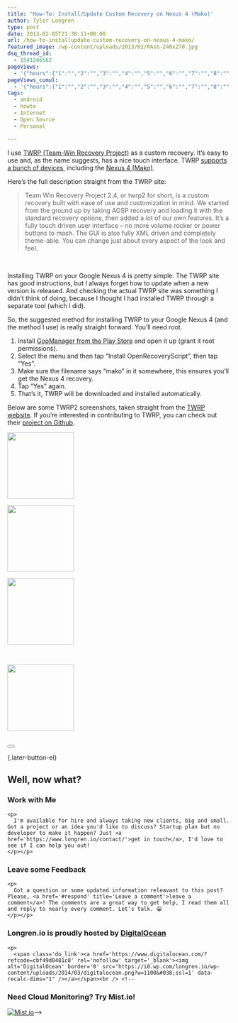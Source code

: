 ```yaml
---
title: 'How-To: Install/Update Custom Recovery on Nexus 4 (Mako)'
author: Tyler Longren
type: post
date: 2013-02-05T21:30:11+00:00
url: /how-to-installupdate-custom-recovery-on-nexus-4-mako/
featured_image: /wp-content/uploads/2013/02/RAsb-240x270.jpg
dsq_thread_id:
  - 1541246562
pageViews:
  - '{"hours":{"1":"","2":"","3":"","4":"","5":"","6":"","7":"","8":"","9":"","10":"","11":"","12":"","13":"","14":"","15":"","16":"","17":"","18":"","19":"","20":"","21":"","22":"","23":"","24":"","25":"","26":"","27":"","28":"","29":"","30":"","31":"","32":"","33":"","34":"","35":"","36":"","37":"","38":"","39":"","40":"","41":"","42":"","43":"","44":"","45":"","46":"","47":""},"days":{"2":"","3":"","4":"","5":"","6":"","7":"","8":"","9":"","10":"","11":"","12":"","13":"","14":""},"weeks":{"3":"","4":"","5":"","6":"","7":"","8":"","9":"","10":"","11":"","12":""},"months":{"4":"","5":"","6":"","7":"","8":"","9":"","10":"","11":"","12":"","13":"","14":"","15":"","16":"","17":"","18":"","19":"","20":"","21":"","22":"","23":"","24":""}}'
pageViews_cumul:
  - '{"hours":{"1":"","2":"","3":"","4":"","5":"","6":"","7":"","8":"","9":"","10":"","11":"","12":"","13":"","14":"","15":"","16":"","17":"","18":"","19":"","20":"","21":"","22":"","23":"","24":"","25":"","26":"","27":"","28":"","29":"","30":"","31":"","32":"","33":"","34":"","35":"","36":"","37":"","38":"","39":"","40":"","41":"","42":"","43":"","44":"","45":"","46":"","47":""},"days":{"2":"","3":"","4":"","5":"","6":"","7":"","8":"","9":"","10":"","11":"","12":"","13":"","14":""},"weeks":{"3":"","4":"","5":"","6":"","7":"","8":"","9":"","10":"","11":"","12":""},"months":{"4":"","5":"","6":"","7":"","8":"","9":"","10":"","11":"","12":"","13":"","14":"","15":"","16":"","17":"","18":"","19":"","20":"","21":"","22":"","23":"","24":""}}'
tags:
  - android
  - howto
  - Internet
  - Open Source
  - Personal

---
```

I use [TWRP (Team-Win Recovery Project)][1] as a custom recovery. It&#8217;s easy to use and, as the name suggests, has a nice touch interface. TWRP [supports a bunch of devices][2], including the [Nexus 4 (Mako)][3].

Here&#8217;s the full description straight from the TWRP site:

> Team Win Recovery Project 2.4, or twrp2 for short, is a custom recovery built with ease of use and customization in mind. We started from the ground up by taking AOSP recovery and loading it with the standard recovery options, then added a lot of our own features. It’s a fully touch driven user interface – no more volume rocker or power buttons to mash. The GUI is also fully XML driven and completely theme-able. You can change just about every aspect of the look and feel.

<p class="clearfix">
  &nbsp;
</p>

Installing TWRP on your Google Nexus 4 is pretty simple. The TWRP site has good instructions, but I always forget how to update when a new version is released. And checking the actual TWRP site was something I didn&#8217;t think of doing, because I thought I had installed TWRP through a separate tool (which I did).

So, the suggested method for installing TWRP to your Google Nexus 4 (and the method I use) is really straight forward. You&#8217;ll need root.

  1. Install [GooManager from the Play Store][4] and open it up (grant it root permissions).
  2. Select the menu and then tap &#8220;Install OpenRecoveryScript&#8221;, then tap &#8220;Yes&#8221;.
  3. Make sure the filename says &#8220;mako&#8221; in it somewhere, this ensures you&#8217;ll get the Nexus 4 recovery.
  4. Tap &#8220;Yes&#8221; again.
  5. That&#8217;s it, TWRP will be downloaded and installed automatically.

Below are some TWRP2 screenshots, taken straight from the [TWRP website][1]. If you&#8217;re interested in contributing to TWRP, you can check out their [project on Github][5].  
<!-- see gallery_shortcode() in wp-includes/media.php -->

<div id='gallery-11' class='gallery galleryid-3474'>
  <dl class='gallery-item'>
    <dt class='gallery-icon'>
      <a href='https://i1.wp.com/www.longren.io/wp-content/uploads/2013/02/7zXg.jpg?ssl=1'><img width="150" height="150" src="https://i1.wp.com/www.longren.io/wp-content/uploads/2013/02/7zXg.jpg?resize=150%2C150&#038;ssl=1" class="attachment-thumbnail size-thumbnail" alt="" loading="lazy" srcset="https://i1.wp.com/www.longren.io/wp-content/uploads/2013/02/7zXg.jpg?resize=150%2C150&ssl=1 150w, https://i1.wp.com/www.longren.io/wp-content/uploads/2013/02/7zXg.jpg?zoom=2&resize=150%2C150&ssl=1 300w, https://i1.wp.com/www.longren.io/wp-content/uploads/2013/02/7zXg.jpg?zoom=3&resize=150%2C150&ssl=1 450w" sizes="(max-width: 150px) 100vw, 150px" data-recalc-dims="1" /></a>
    </dt>
  </dl>
  
  <dl class='gallery-item'>
    <dt class='gallery-icon'>
      <a href='https://i1.wp.com/www.longren.io/wp-content/uploads/2013/02/AO13.jpg?ssl=1'><img width="150" height="150" src="https://i1.wp.com/www.longren.io/wp-content/uploads/2013/02/AO13.jpg?resize=150%2C150&#038;ssl=1" class="attachment-thumbnail size-thumbnail" alt="" loading="lazy" data-recalc-dims="1" /></a>
    </dt>
  </dl>
  
  <dl class='gallery-item'>
    <dt class='gallery-icon'>
      <a href='https://i1.wp.com/www.longren.io/wp-content/uploads/2013/02/nkUM.jpg?ssl=1'><img width="150" height="150" src="https://i1.wp.com/www.longren.io/wp-content/uploads/2013/02/nkUM.jpg?resize=150%2C150&#038;ssl=1" class="attachment-thumbnail size-thumbnail" alt="" loading="lazy" srcset="https://i1.wp.com/www.longren.io/wp-content/uploads/2013/02/nkUM.jpg?resize=150%2C150&ssl=1 150w, https://i1.wp.com/www.longren.io/wp-content/uploads/2013/02/nkUM.jpg?zoom=2&resize=150%2C150&ssl=1 300w, https://i1.wp.com/www.longren.io/wp-content/uploads/2013/02/nkUM.jpg?zoom=3&resize=150%2C150&ssl=1 450w" sizes="(max-width: 150px) 100vw, 150px" data-recalc-dims="1" /></a>
    </dt>
  </dl>
  
  <br style="clear: both" />
  
  <dl class='gallery-item'>
    <dt class='gallery-icon'>
      <a href='https://i2.wp.com/www.longren.io/wp-content/uploads/2013/02/RAsb.jpg?ssl=1'><img width="150" height="150" src="https://i2.wp.com/www.longren.io/wp-content/uploads/2013/02/RAsb.jpg?resize=150%2C150&#038;ssl=1" class="attachment-thumbnail size-thumbnail" alt="" loading="lazy" data-recalc-dims="1" /></a>
    </dt>
  </dl>
  
  <br style='clear: both;' />
</div>

<div class="wpulike wpulike-default " >
  <div class="wp_ulike_general_class wp_ulike_is_not_liked">
    <button type="button"
					aria-label="Like Button"
					data-ulike-id="3474"
					data-ulike-nonce="9004ab277a"
					data-ulike-type="likeThis"
					data-ulike-template="wpulike-default"
					data-ulike-display-likers="0"
					data-ulike-disable-pophover="0"
					class="wp_ulike_btn wp_ulike_put_image wp_likethis_3474"></button><span class="count-box"></span>
  </div>
</div>

[][6]{.later-button-el}

<div class='what-next'>
  <h2>
    Well, now what?
  </h2>
  
  <div class='hire'>
    <h3>
      Work with Me
    </h3>
    
    <p>
      I'm available for hire and always taking new clients, big and small. Got a project or an idea you'd like to discuss? Startup plan but no developer to make it happen? Just <a href='https://www.longren.io/contact/'>get in touch</a>, I'd love to see if I can help you out!
    </p></p>
  </div>
  
  <div class='hire'>
    <h3>
      Leave some Feedback
    </h3>
    
    <p>
      Got a question or some updated information releavant to this post? Please, <a href='#respond' title='Leave a comment'>leave a comment</a>! The comments are a great way to get help, I read them all and reply to nearly every comment. Let's talk. 😀
    </p></p>
  </div>
  
  <div class='now-what-bottom-ad'>
    <h3>
      Longren.io is proudly hosted by <a href='https://www.digitalocean.com/?refcode=cbf49d0481c8'>DigitalOcean</a>
    </h3>
    
    <p>
      <span class='do_link'><a href='https://www.digitalocean.com/?refcode=cbf49d0481c8' rel='nofollow' target='_blank'><img alt='DigitalOcean' border='0' src='https://i0.wp.com/longren.io/wp-content/uploads/2014/03/digitalocean.png?w=1100&#038;ssl=1' data-recalc-dims="1" /></a></span><br /> <!--

<h3>Need Cloud Monitoring? Try Mist.io!</h3>

<span class='do_link'><a href='http://mist.io/?ref=tyler' rel='nofollow' target='_blank'><img alt='Mist.io' border='0' src='https://i0.wp.com/longren.io/wp-content/uploads/2014/04/mistio.jpg?w=1100&#038;ssl=1' data-recalc-dims="1"></a></span>--></div> </div>

 [1]: http://teamw.in/project/twrp2
 [2]: http://teamw.in/twrp_view_all_devices
 [3]: http://teamw.in/project/twrp2/129
 [4]: https://play.google.com/store/apps/details?id=com.s0up.goomanager
 [5]: https://github.com/TeamWin/Team-Win-Recovery-Project
 [6]: #